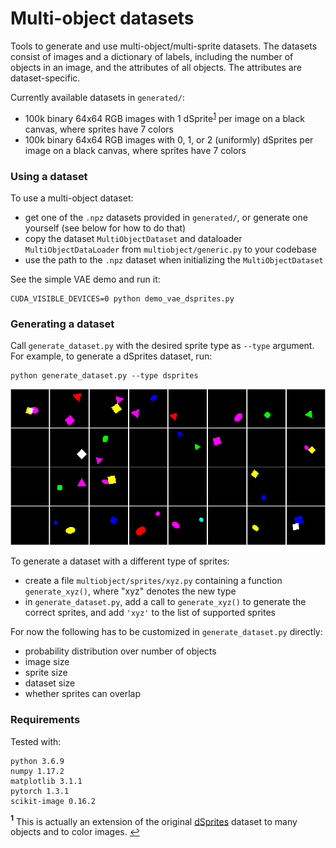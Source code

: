 # Multi-object datasets

Tools to generate and use multi-object/multi-sprite datasets.
The datasets consist of images and a dictionary of labels, including the number
of objects in an image, and the attributes of all objects. The attributes are
dataset-specific.

Currently available datasets in `generated/`:
- 100k binary 64x64 RGB images with 1 dSprite<sup id="a1">[1](#f1)</sup> per 
image on a black canvas, where sprites have 7 colors
- 100k binary 64x64 RGB images with 0, 1, or 2 (uniformly) dSprites per image on 
a black canvas, where sprites have 7 colors


### Using a dataset

To use a multi-object dataset:
- get one of the `.npz` datasets provided in `generated/`, or generate one yourself (see below 
for how to do that)
- copy the dataset `MultiObjectDataset` and dataloader `MultiObjectDataLoader`
from `multiobject/generic.py` to your codebase
- use the path to the `.npz` dataset when initializing the `MultiObjectDataset`

See the simple VAE demo and run it:
```
CUDA_VISIBLE_DEVICES=0 python demo_vae_dsprites.py
```


### Generating a dataset

Call `generate_dataset.py` with the desired sprite type as `--type` argument. 
For example, to generate a dSprites dataset, run:
```
python generate_dataset.py --type dsprites
```

![generated samples](./.readme_figs/generated.png)

To generate a dataset with a different type of sprites:
- create a file `multiobject/sprites/xyz.py` containing a function 
`generate_xyz()`, where "xyz" denotes the new type
- in `generate_dataset.py`, add a call to `generate_xyz()` to generate the
correct sprites, and add `'xyz'` to the list of supported sprites

For now the following has to be customized in `generate_dataset.py` directly:
- probability distribution over number of objects
- image size
- sprite size
- dataset size
- whether sprites can overlap



### Requirements

Tested with:
```
python 3.6.9
numpy 1.17.2
matplotlib 3.1.1
pytorch 1.3.1
scikit-image 0.16.2
```


<b id="f1"><sup>1</sup></b> This is actually an extension of the original [dSprites](https://github.com/deepmind/dsprites-dataset)
dataset to many objects and to color images. [↩](#a1)
